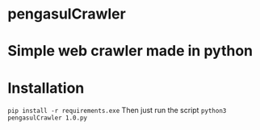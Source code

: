 # pengasulCrawler
# Simple web crawler made in python

# Installation
`pip install -r requirements.exe`
Then just run the script
`python3 pengasulCrawler 1.0.py`

